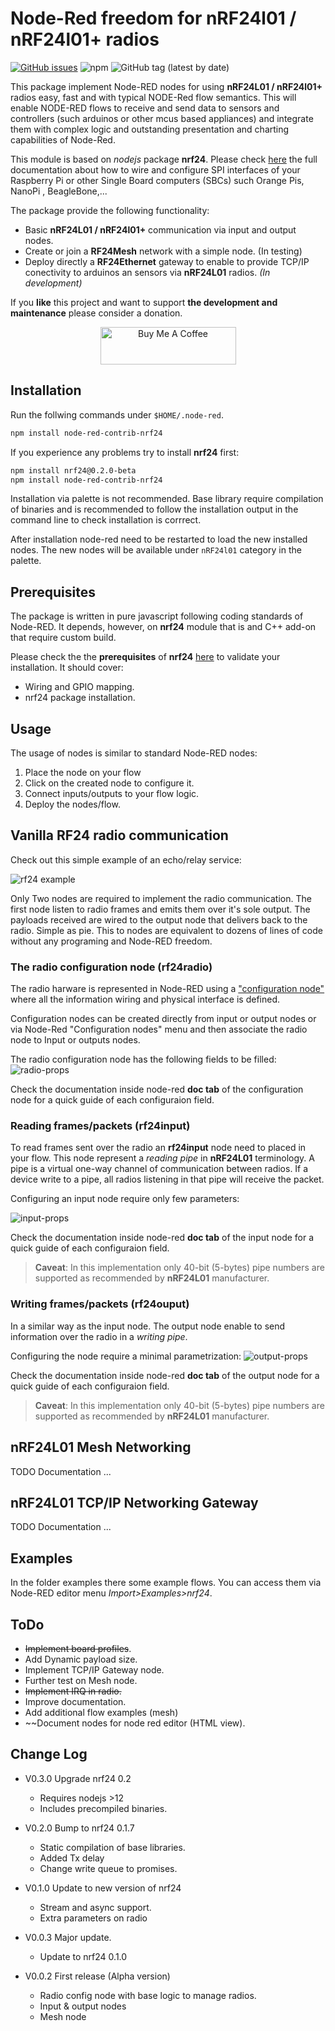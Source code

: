 # Node-Red freedom for nRF24l01 / nRF24l01+ radios

[![GitHub issues](https://img.shields.io/github/issues/ludiazv/node-red-contrib-nrf24.svg)](https://github.com/ludiazv/node-red-contrib-nrf24/issues)
![npm](https://img.shields.io/npm/v/node-red-contrib-nrf24)
![GitHub tag (latest by date)](https://img.shields.io/github/v/tag/ludiazv/node-red-contrib-nrf24)

This package implement Node-RED nodes for using __nRF24L01 / nRF24l01+__ radios easy, fast and with typical NODE-Red flow semantics. This will enable NODE-RED flows to receive and send data to sensors and controllers (such arduinos or other mcus based appliances) and integrate them with complex logic and outstanding presentation and charting capabilities of Node-Red.

This module is based on *nodejs* package __nrf24__. Please check [here](https://github.com/ludiazv/node-nrf24) the full documentation about how to wire and configure SPI interfaces of your Raspberry Pi or other Single Board computers (SBCs) such Orange Pis, NanoPi , BeagleBone,...

 The package provide the following functionality:

- Basic __nRF24L01 / nRF24l01+__ communication via input and output nodes.
- Create or join a __RF24Mesh__ network with a simple node.  (In testing)
- Deploy directly a __RF24Ethernet__ gateway to enable to provide TCP/IP conectivity to arduinos an sensors via __nRF24L01__ radios. *(In development)*

If you **like** this project and want to support **the development and maintenance** please consider a donation.

<p align="center">
  <a href="https://www.buymeacoffee.com/boros" target="_blank"><img src="https://cdn.buymeacoffee.com/buttons/v2/default-white.png" alt="Buy Me A Coffee" style="height: 60px !important;width: 217px !important;" ></a>
</p>


## Installation

Run the follwing commands under ``$HOME/.node-red``.

```bash
npm install node-red-contrib-nrf24

```

If you experience any problems try to install __nrf24__ first:

```bash
npm install nrf24@0.2.0-beta
npm install node-red-contrib-nrf24
```

Installation via palette is not recommended. Base library require compilation of binaries and is recommended to follow the installation output in the command line to check installation is corrrect.

After installation node-red need to be restarted to load the new installed nodes. The new nodes will be available under ``nRF24l01`` category in the palette.

## Prerequisites

The package is written in pure javascript following coding standards of Node-RED. It depends, however, on __nrf24__ module that is and C++ add-on that require custom build.

Please check the the __prerequisites__ of __nrf24__ [here](https://github.com/ludiazv/node-nrf24) to validate your installation. It should cover:

- Wiring and GPIO mapping.
- nrf24 package installation.

## Usage

The usage of nodes is similar to standard Node-RED nodes:

1. Place the node on your flow
2. Click on the created node to configure it.
3. Connect inputs/outputs to your flow logic.
4. Deploy the nodes/flow.

## Vanilla RF24 radio communication

Check out this simple example of an echo/relay service:

![rf24 example](images/rf24-example-flow.png?raw=true)

Only Two nodes are required to implement the radio communication. The first node listen to radio frames and emits them over it's sole output. The payloads received are wired to the output node that delivers back to the radio. Simple as pie. This to nodes are equivalent to dozens of lines of code without any programing and Node-RED freedom.

### The radio configuration node (rf24radio)

The radio harware is represented in Node-RED using a ["configuration node"](https://nodered.org/docs/creating-nodes/config-nodes) where all the information wiring and physical interface is defined.

Configuration nodes can be created directly from input or output nodes or via Node-Red "Configuration nodes" menu and then associate the radio node to Input or outputs nodes.

The radio configuration node has the following fields to be filled:
![radio-props](images/radio-props.png?raw=true)

Check the documentation inside node-red **doc tab** of the configuration node for a quick guide of each configuraion field.


### Reading frames/packets (rf24input)

To read frames sent over the radio an __rf24input__ node need to placed in your flow. This node represent a *reading pipe* in __nRF24L01__ terminology. A pipe is a virtual one-way channel of communication between radios. If a device write to a pipe, all radios listening in that pipe will receive the packet.



Configuring an input node require only few parameters:

![input-props](images/input-props.png?raw=true)

Check the documentation inside node-red **doc tab** of the input node for a quick guide of each configuraion field.

>__Caveat__: In this implementation only 40-bit (5-bytes) pipe numbers are supported as recommended by __nRF24L01__ manufacturer.


### Writing frames/packets (rf24ouput)

In a similar way as the input node. The output node enable to send information over the radio in a *writing pipe*.

Configuring the node require a minimal parametrization:
![output-props](images/output-props.png?raw=true)

Check the documentation inside node-red **doc tab** of the output node for a quick guide of each configuraion field.

>__Caveat__: In this implementation only 40-bit (5-bytes) pipe numbers are supported as recommended by __nRF24L01__ manufacturer.

## nRF24L01 Mesh Networking

TODO Documentation ...

## nRF24L01 TCP/IP Networking Gateway

TODO Documentation ...

## Examples

In the folder examples there some example flows. You can access them via Node-RED
editor menu *Import>Examples>nrf24*.

## ToDo

- ~~Implement board profiles~~.
- Add Dynamic payload size.
- Implement TCP/IP Gateway node.
- Further test on Mesh node.
- ~~Implement IRQ in radio.~~
- Improve documentation.
- Add additional flow examples (mesh)
- ~~Document nodes for node red editor (HTML view).

## Change Log

- V0.3.0 Upgrade nrf24 0.2
  - Requires nodejs >12
  - Includes precompiled binaries.

- V0.2.0 Bump to nrf24 0.1.7
  - Static compilation of base libraries.
  - Added Tx delay
  - Change write queue to promises.

- V0.1.0 Update to new version of nrf24
  - Stream and async support.
  - Extra parameters on radio

- V0.0.3 Major update.
  - Update to nrf24 0.1.0

- V0.0.2 First release (Alpha version)
  - Radio config node with base logic to manage radios.
  - Input & output nodes
  - Mesh node
